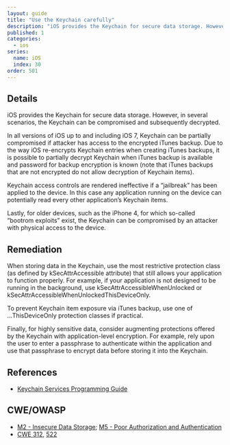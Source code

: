 ```yaml
---
layout: guide
title: "Use the Keychain carefully"
description: "iOS provides the Keychain for secure data storage. However, in several scenarios, the Keychain can be compromised and subsequently decrypted."
published: 1
categories:
  - ios
series:
  name: iOS
  index: 30
order: 501
--- 
```


## Details 

iOS provides the Keychain for secure data storage. However, in several scenarios, the Keychain can be compromised and subsequently decrypted.

In all versions of iOS up to and including iOS 7, Keychain can be partially compromised if attacker has access to the encrypted iTunes backup. Due to the way iOS re-encrypts Keychain entries when creating iTunes backups, it is possible to partially decrypt Keychain when iTunes backup is available and password for backup encryption is known (note that iTunes backups that are not encrypted do not allow decryption of Keychain items).

Keychain access controls are rendered ineffective if a “jailbreak” has been applied to the device. In this case any application running on the device can potentially read every other application’s Keychain items.

Lastly, for older devices, such as the iPhone 4, for which so-called “bootrom exploits” exist, the Keychain can be compromised by an attacker with physical access to the device.

## Remediation

When storing data in the Keychain, use the most restrictive protection class (as defined by kSecAttrAccessible attribute) that still allows your application to function properly. For example, if your application is not designed to be running in the background, use kSecAttrAccessibleWhenUnlocked or kSecAttrAccessibleWhenUnlockedThisDeviceOnly.

To prevent Keychain item exposure via iTunes backup, use one of ...ThisDeviceOnly protection classes if practical.

Finally, for highly sensitive data, consider augmenting protections offered by the Keychain with application-level encryption. For example, rely upon the user to enter a passphrase to authenticate within the application and use that passphrase to encrypt data before storing it into the Keychain.

## References
 
 * [Keychain Services Programming Guide][1]
	
## CWE/OWASP

 * [M2 - Insecure Data Storage](https://www.owasp.org/index.php/Mobile_Top_10_2014-M2); [M5 - Poor Authorization and Authentication](https://www.owasp.org/index.php/Mobile_Top_10_2014-M5)
 * [CWE 312](http://cwe.mitre.org/data/definitions/312.html), [522](http://cwe.mitre.org/data/definitions/522.html)

<!-- Links -->
[1]: https://developer.apple.com/library/ios/documentation/security/Conceptual/keychainServConcepts/01introduction/introduction.html#//apple_ref/doc/uid/TP30000897
